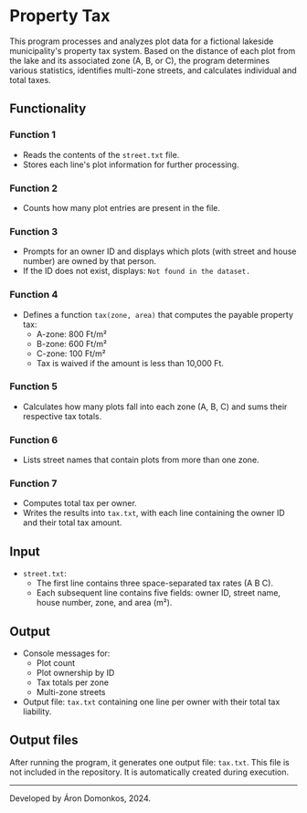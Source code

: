 # Property Tax

This program processes and analyzes plot data for a fictional lakeside municipality's property tax system. Based on the distance of each plot from the lake and its associated zone (A, B, or C), the program determines various statistics, identifies multi-zone streets, and calculates individual and total taxes.

## Functionality

### Function 1
- Reads the contents of the `street.txt` file.
- Stores each line's plot information for further processing.

### Function 2
- Counts how many plot entries are present in the file.

### Function 3
- Prompts for an owner ID and displays which plots (with street and house number) are owned by that person.
- If the ID does not exist, displays: `Not found in the dataset.`

### Function 4
- Defines a function `tax(zone, area)` that computes the payable property tax:
  - A-zone: 800 Ft/m²
  - B-zone: 600 Ft/m²
  - C-zone: 100 Ft/m²
  - Tax is waived if the amount is less than 10,000 Ft.

### Function 5
- Calculates how many plots fall into each zone (A, B, C) and sums their respective tax totals.

### Function 6
- Lists street names that contain plots from more than one zone.

### Function 7
- Computes total tax per owner.
- Writes the results into `tax.txt`, with each line containing the owner ID and their total tax amount.

## Input

- `street.txt`: 
  - The first line contains three space-separated tax rates (A B C).
  - Each subsequent line contains five fields: owner ID, street name, house number, zone, and area (m²).

## Output

- Console messages for:
  - Plot count
  - Plot ownership by ID
  - Tax totals per zone
  - Multi-zone streets
- Output file: `tax.txt` containing one line per owner with their total tax liability.

## Output files

After running the program, it generates one output file: `tax.txt`.
This file is not included in the repository. It is automatically created during execution.

---
Developed by Áron Domonkos, 2024.